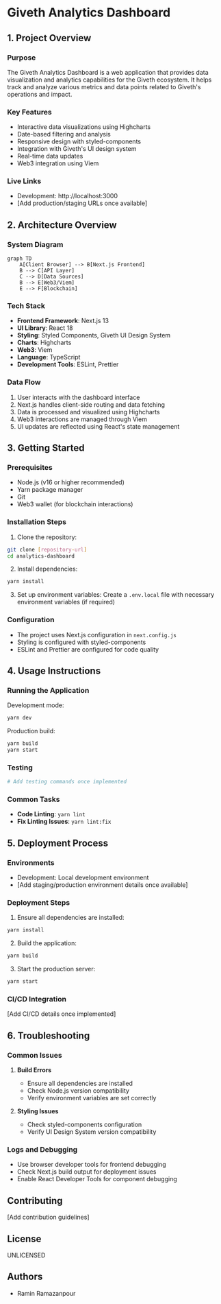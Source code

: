 # Giveth Analytics Dashboard

## 1. Project Overview

### Purpose
The Giveth Analytics Dashboard is a web application that provides data visualization and analytics capabilities for the Giveth ecosystem. It helps track and analyze various metrics and data points related to Giveth's operations and impact.

### Key Features
- Interactive data visualizations using Highcharts
- Date-based filtering and analysis
- Responsive design with styled-components
- Integration with Giveth's UI design system
- Real-time data updates
- Web3 integration using Viem

### Live Links
- Development: http://localhost:3000
- [Add production/staging URLs once available]

## 2. Architecture Overview

### System Diagram
```mermaid
graph TD
    A[Client Browser] --> B[Next.js Frontend]
    B --> C[API Layer]
    C --> D[Data Sources]
    B --> E[Web3/Viem]
    E --> F[Blockchain]
```

### Tech Stack
- **Frontend Framework**: Next.js 13
- **UI Library**: React 18
- **Styling**: Styled Components, Giveth UI Design System
- **Charts**: Highcharts
- **Web3**: Viem
- **Language**: TypeScript
- **Development Tools**: ESLint, Prettier

### Data Flow
1. User interacts with the dashboard interface
2. Next.js handles client-side routing and data fetching
3. Data is processed and visualized using Highcharts
4. Web3 interactions are managed through Viem
5. UI updates are reflected using React's state management

## 3. Getting Started

### Prerequisites
- Node.js (v16 or higher recommended)
- Yarn package manager
- Git
- Web3 wallet (for blockchain interactions)

### Installation Steps
1. Clone the repository:
```bash
git clone [repository-url]
cd analytics-dashboard
```

2. Install dependencies:
```bash
yarn install
```

3. Set up environment variables:
Create a `.env.local` file with necessary environment variables (if required)

### Configuration
- The project uses Next.js configuration in `next.config.js`
- Styling is configured with styled-components
- ESLint and Prettier are configured for code quality

## 4. Usage Instructions

### Running the Application

Development mode:
```bash
yarn dev
```

Production build:
```bash
yarn build
yarn start
```

### Testing
```bash
# Add testing commands once implemented
```

### Common Tasks
- **Code Linting**: `yarn lint`
- **Fix Linting Issues**: `yarn lint:fix`

## 5. Deployment Process

### Environments
- Development: Local development environment
- [Add staging/production environment details once available]

### Deployment Steps
1. Ensure all dependencies are installed:
```bash
yarn install
```

2. Build the application:
```bash
yarn build
```

3. Start the production server:
```bash
yarn start
```

### CI/CD Integration
[Add CI/CD details once implemented]

## 6. Troubleshooting

### Common Issues
1. **Build Errors**
   - Ensure all dependencies are installed
   - Check Node.js version compatibility
   - Verify environment variables are set correctly

2. **Styling Issues**
   - Check styled-components configuration
   - Verify UI Design System version compatibility

### Logs and Debugging
- Use browser developer tools for frontend debugging
- Check Next.js build output for deployment issues
- Enable React Developer Tools for component debugging

## Contributing
[Add contribution guidelines]

## License
UNLICENSED

## Authors
- Ramin Ramazanpour
